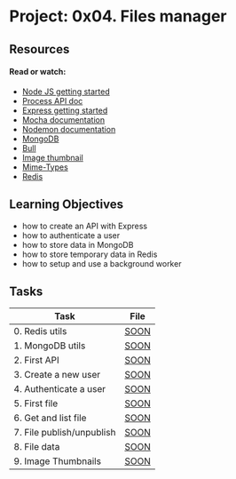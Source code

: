 # Project: 0x04. Files manager

## Resources

#### Read or watch:

- [Node JS getting started](https://intranet.alxswe.com/rltoken/buFPHJYnZjtOrTd610j6Og)
- [Process API doc](https://intranet.alxswe.com/rltoken/uYPplj2cPK8pcP0LtV6RuA)
- [Express getting started](https://intranet.alxswe.com/rltoken/SujfeWKCWmUMomfETjETEg)
- [Mocha documentation](https://intranet.alxswe.com/rltoken/FzEwplmoZiyGvkgKllZNJw)
- [Nodemon documentation](https://intranet.alxswe.com/rltoken/pdNNTX0OLugbhxvP3sLgOw)
- [MongoDB](https://intranet.alxswe.com/rltoken/g1x7y_3GskzVAJBTXcSjmA)
- [Bull](https://intranet.alxswe.com/rltoken/NkHBpGrxnd0sK_fDPMbihg)
- [Image thumbnail](https://intranet.alxswe.com/rltoken/KX6cck2nyLpQOTDMLcwxLg)
- [Mime-Types](https://intranet.alxswe.com/rltoken/j9B0Kc-4HDKLUe88ShbOjQ)
- [Redis](https://intranet.alxswe.com/rltoken/nqwKRszO8Tkj_ZWW1EFwGw)

## Learning Objectives

- how to create an API with Express
- how to authenticate a user
- how to store data in MongoDB
- how to store temporary data in Redis
- how to setup and use a background worker

## Tasks

| Task                      | File       |
| ------------------------- | ---------- |
| 0. Redis utils            | [SOON](./) |
| 1. MongoDB utils          | [SOON](./) |
| 2. First API              | [SOON](./) |
| 3. Create a new user      | [SOON](./) |
| 4. Authenticate a user    | [SOON](./) |
| 5. First file             | [SOON](./) |
| 6. Get and list file      | [SOON](./) |
| 7. File publish/unpublish | [SOON](./) |
| 8. File data              | [SOON](./) |
| 9. Image Thumbnails       | [SOON](./) |

